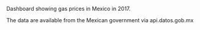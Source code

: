 Dashboard showing gas prices in Mexico in 2017.

The data are available from the Mexican government via api.datos.gob.mx
